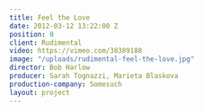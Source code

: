 ```yaml
---
title: Feel the Love
date: 2012-03-12 13:22:00 Z
position: 0
client: Rudimental
video: https://vimeo.com/38389188
image: "/uploads/rudimental-feel-the-love.jpg"
director: Bob Harlow
producer: Sarah Tognazzi, Marieta Blaskova
production-company: Somesuch
layout: project
---
```


